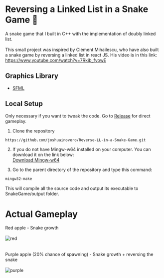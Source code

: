 # Reversing a Linked List in a Snake Game :snake: #
A snake game that I built in C++ with the implementation of doubly linked list.<br></br>
This small project was inspired by Clément Mihailescu, who have also built a snake game by reversing
a linked list in react JS. His video is in this link: https://www.youtube.com/watch?v=7Rkib_fvowE

## Graphics Library ##
- <a href="https://github.com/SFML/SFML">SFML</a>

## Local Setup ##
Only necessary if you want to tweak the code. Go to <a href="https://github.com/joshuainovero/Reverse-LL-in-a-Snake-Game/releases/tag/1.0">Release</a> for direct gameplay.
1. Clone the repository
```sh
https://github.com/joshuainovero/Reverse-LL-in-a-Snake-Game.git
```
2. If you do not have Mingw-w64 installed on your computer. You can download it on the link below: <br>
<a href="https://sourceforge.net/projects/mingw-w64/files/Toolchains%20targetting%20Win32/Personal%20Builds/mingw-builds/installer/mingw-w64-install.exe/download">Download Mingw-w64</a>

3. Go to the parent directory of the repository and type this command:
```sh
mingw32-make
```
This will compile all the source code and output its executable to SnakeGame/output folder.

# Actual Gameplay #
Red apple - Snake growth<br><br>
![red](https://user-images.githubusercontent.com/78135477/125895090-9f05bf29-dc28-4919-b96e-cd45d73ec55b.png)
<br><br><br>
Purple apple (20% chance of spawning) - Snake growth + reversing the snake<br><br>
![purple](https://user-images.githubusercontent.com/78135477/125894963-c2694c43-9692-48f6-93a3-289c695d7a87.png)

